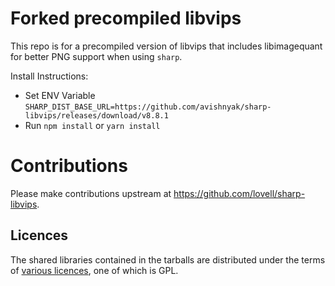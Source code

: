 # Forked precompiled libvips

This repo is for a precompiled version of libvips that includes libimagequant for better PNG support
when using `sharp`.

Install Instructions:
* Set ENV Variable `SHARP_DIST_BASE_URL=https://github.com/avishnyak/sharp-libvips/releases/download/v8.8.1`
* Run `npm install` or `yarn install`

# Contributions

Please make contributions upstream at https://github.com/lovell/sharp-libvips.

## Licences

The shared libraries contained in the tarballs
are distributed under the terms of
[various licences](https://github.com/lovell/sharp-libvips/blob/master/THIRD-PARTY-NOTICES.md), one of which is GPL.